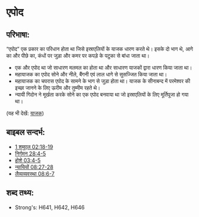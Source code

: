 # एपोद #

## परिभाषा: ##

“एपोद” एक प्रकार का  परिधान होता था जिसे इस्राएलियों के याजक धारण करते थे। इसके दो भाग थे, आगे का और पीछे का, कंधों पर जुड़ा और कमर पर कपड़े के पटुका से बांधा जाता था।

* एक और एपोद था जो साधारण मलमल का होता था और साधारण याजकों द्वारा धारण किया जाता था।
* महायाजक का एपोद सोने और नीले, बैंगनी एवं लाल धागे से सुसज्जित किया जाता था।
* महायाजक का चपरास एपोद के सामने के भाग से जुड़ा होता था। याजक के सीनाबन्द में परमेश्वर की इच्छा जानने के लिए ऊरीम और तुम्मीम रहते थे।
* न्यायी गिदोन ने मूर्खता करके सोने का एक एपोद बनवाया था जो इस्राएलियों के लिए मूर्तिपूजा हो गया था।

(यह भी देखें: [याजक](../kt/priest.md))

## बाइबल सन्दर्भ: ##

* [1 शमूएल 02:18-19](rc://en/tn/help/1sa/02/18)
* [निर्गमन 28:4-5](rc://en/tn/help/exo/28/04)
* [होशे 03:4-5](rc://en/tn/help/hos/03/04)
* [न्यायियों 08:27-28](rc://en/tn/help/jdg/08/27)
* [लैव्यव्यवस्था 08:6-7](rc://en/tn/help/lev/08/06)

## शब्द तथ्य: ##

* Strong's: H641, H642, H646
